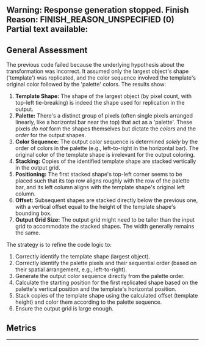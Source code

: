 Warning: Response generation stopped. Finish Reason: FINISH_REASON_UNSPECIFIED (0)
Partial text available:
---
## General Assessment

The previous code failed because the underlying hypothesis about the transformation was incorrect. It assumed only the largest object's shape ('template') was replicated, and the color sequence involved the template's original color followed by the 'palette' colors. The results show:

1.  **Template Shape:** The shape of the largest object (by pixel count, with top-left tie-breaking) is indeed the shape used for replication in the output.
2.  **Palette:** There's a distinct group of pixels (often single pixels arranged linearly, like a horizontal bar near the top) that act as a 'palette'. These pixels *do not* form the shapes themselves but dictate the *colors* and the *order* for the output shapes.
3.  **Color Sequence:** The output color sequence is determined *solely* by the order of colors in the palette (e.g., left-to-right in the horizontal bar). The original color of the template shape is irrelevant for the output coloring.
4.  **Stacking:** Copies of the identified template shape are stacked vertically in the output grid.
5.  **Positioning:** The first stacked shape's top-left corner seems to be placed such that its top row aligns roughly with the row of the palette bar, and its left column aligns with the template shape's original left column.
6.  **Offset:** Subsequent shapes are stacked directly below the previous one, with a vertical offset equal to the height of the template shape's bounding box.
7.  **Output Grid Size:** The output grid might need to be taller than the input grid to accommodate the stacked shapes. The width generally remains the same.

The strategy is to refine the code logic to:
1.  Correctly identify the template shape (largest object).
2.  Correctly identify the palette pixels and their sequential order (based on their spatial arrangement, e.g., left-to-right).
3.  Generate the output color sequence directly from the palette order.
4.  Calculate the starting position for the first replicated shape based on the palette's vertical position and the template's horizontal position.
5.  Stack copies of the template shape using the calculated offset (template height) and color them according to the palette sequence.
6.  Ensure the output grid is large enough.

## Metrics


---
